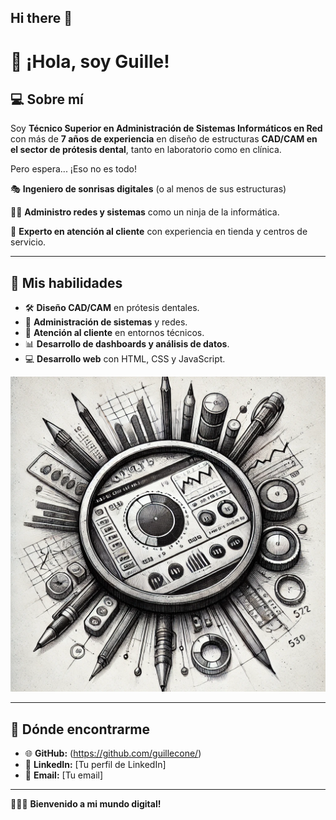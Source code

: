 ## Hi there 👋
# 🚀 ¡Hola, soy Guille!

## 💻 Sobre mí

Soy **Técnico Superior en Administración de Sistemas Informáticos en Red** con más de **7 años de experiencia** en diseño de estructuras **CAD/CAM en el sector de prótesis dental**, tanto en laboratorio como en clínica.

Pero espera... ¡Eso no es todo!

🎭 **Ingeniero de sonrisas digitales** (o al menos de sus estructuras)

👨‍💻 **Administro redes y sistemas** como un ninja de la informática.

👥 **Experto en atención al cliente** con experiencia en tienda y centros de servicio.

---
## 🌟 Mis habilidades

- 🛠️ **Diseño CAD/CAM** en prótesis dentales.
- 💪 **Administración de sistemas** y redes.
- 🌟 **Atención al cliente** en entornos técnicos.
- 📊 **Desarrollo de dashboards y análisis de datos**.
- 💻 **Desarrollo web** con HTML, CSS y JavaScript.


![imagen](https://raw.githubusercontent.com/guillecone/TFG/refs/heads/main/imgportada.webp)

---
## 📡 Dónde encontrarme

- 🌐 **GitHub:** (https://github.com/guillecone/)
- 👥 **LinkedIn:** [Tu perfil de LinkedIn]
- 📧 **Email:** [Tu email]

---
💪💡🎉 **Bienvenido a mi mundo digital!**

